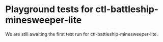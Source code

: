 # Playground tests for ctl-battleship-minesweeper-lite
We are still awaiting the first test run for ctl-battleship-minesweeper-lite.
